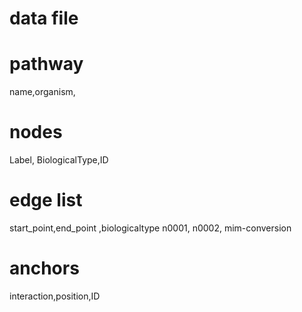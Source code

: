 # data file
# pathway
name,organism, 

# nodes
Label, BiologicalType,ID

# edge list
start_point,end_point ,biologicaltype
n0001, n0002, mim-conversion

# anchors
interaction,position,ID
